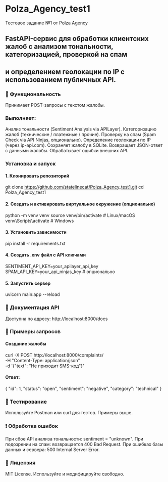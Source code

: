 # Polza_Agency_test1
 Тестовое задание №1 от Polza Agency

## FastAPI-сервис для обработки клиентских жалоб с анализом тональности, категоризацией, проверкой на спам 
## и определением геолокации по IP с использованием публичных API.

### 📌 Функциональность
Принимает POST-запросы с текстом жалобы.

### Выполняет:
Анализ тональности (Sentiment Analysis via APILayer).
Категоризацию жалоб (технические / платежные / прочие).
Проверку на спам (Spam Check via API Ninjas, опционально).
Определение геолокации по IP (через ip-api.com).
Сохраняет жалобу в SQLite.
Возвращает JSON-ответ с данными жалобы.
Обрабатывает ошибки внешних API.

### Установка и запуск

#### 1. Клонировать репозиторий
git clone https://github.com/statelinecat/Polza_Agency_test1.git
cd Polza_Agency_test1

#### 2. Создать и активировать виртуальное окружение (опционально)
python -m venv venv
source venv/bin/activate  # Linux/macOS
venv\Scripts\activate     # Windows

#### 3. Установить зависимости
pip install -r requirements.txt

#### 4. Создать .env файл с API ключами
SENTIMENT_API_KEY=your_apilayer_api_key
SPAM_API_KEY=your_api_ninjas_key  # опционально

#### 5. Запустить сервер
uvicorn main:app --reload

### 🔗 Документация API
Доступна по адресу:
http://localhost:8000/docs

### 📮 Примеры запросов
#### Создание жалобы
curl -X POST http://localhost:8000/complaints/ \
  -H "Content-Type: application/json" \
  -d '{"text": "Не приходит SMS-код"}'

#### Ответ:

{
  "id": 1,
  "status": "open",
  "sentiment": "negative",
  "category": "technical"
}

### 🧪 Тестирование
Используйте Postman или curl для тестов. Примеры выше.

### ❗ Обработка ошибок
При сбое API анализа тональности: sentiment = "unknown".
При подозрении на спам: возвращается 400 Bad Request.
При ошибках базы данных и сервера: 500 Internal Server Error.

### 📝 Лицензия
MIT License. Используйте и модифицируйте свободно.